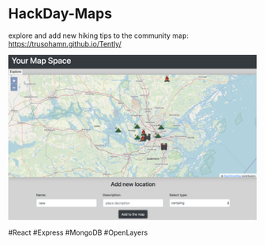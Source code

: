 # HackDay-Maps

 explore and add new hiking tips to the community map:  
 https://trusohamn.github.io/Tently/

<img src="screenshot.png" alt="drawing" width="600"/>



#React #Express #MongoDB #OpenLayers
